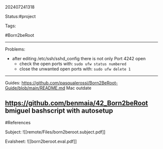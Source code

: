 202407241318

Status:#project

Tags:

#Born2beRoot

---
Problems:

- after editing /etc/ssh/sshd_config there is not only Port 4242 open
	- check the open ports with:  `sudo ufw status numbered`
	- close the unwanted open ports with: `sudo ufw delete 1`



___
Guides:
https://github.com/pasqualerossi/Born2BeRoot-Guide/blob/main/README.md Mac outdate

https://github.com/benmaia/42_Born2beRoot bmiguel bashscript with autosetup 
---
#References

Subject:
![[remote/Files/born2beroot.subject.pdf]]

Evalsheet:
![[born2beroot.eval.pdf]]
